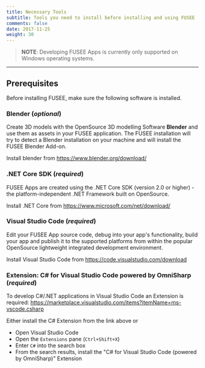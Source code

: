 ```yaml
---
title: Necessary Tools
subtitle: Tools you need to install before installing and using FUSEE
comments: false
date: 2017-11-25
weight: 30
---
```


>  **NOTE**: Developing FUSEE Apps is currently only supported on Windows operating systems.

-------------

## Prerequisites

Before installing FUSEE, make sure the following software is installed.

### Blender (_optional_)

Create 3D models with the OpenSource 3D modelling Software **Blender** and use them as assets in your FUSEE application. 
The FUSEE installation will try to detect a Blender installation on your machine and will install the FUSEE Blender Add-on.

Install blender from
https://www.blender.org/download/


### .NET Core SDK (_required_)

FUSEE Apps are created using the .NET Core SDK (version 2.0 or higher) - the platform-independent .NET Framework built on
OpenSource. 

Install .NET Core from
https://www.microsoft.com/net/download/


### Visual Studio Code (_required_)

Edit your FUSEE App source code, debug into your app's functionality, build your app and publish it to the supported platforms from within
the popular OpenSource lightweight integrated development environment. 

Install Visual Studio Code from
https://code.visualstudio.com/download


### Extension: C# for Visual Studio Code powered by OmniSharp (_required_)

To develop C#/.NET applications in Visual Studio Code an Extension is required:
https://marketplace.visualstudio.com/items?itemName=ms-vscode.csharp

Either install the C# Extension from the link above or 

- Open Visual Studio Code
- Open the `Extensions` pane (`Ctrl+Shift+X`)
- Enter `C#` into the search box
- From the search results, install the "C# for Visual Studio Code (powered by OmniSharp)" Extension




